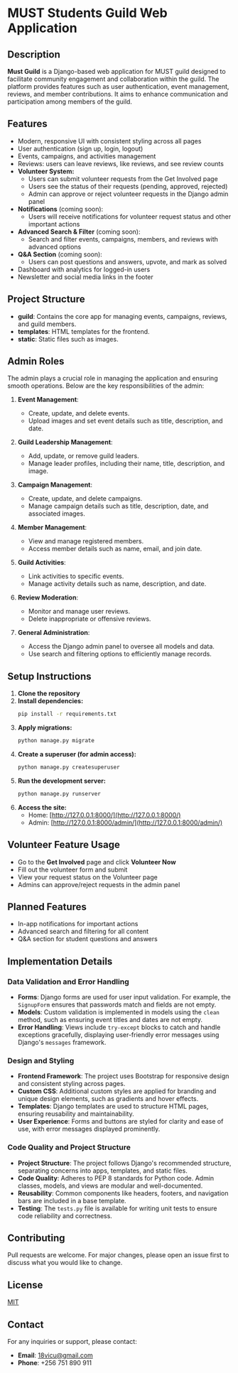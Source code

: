 # MUST Students Guild Web Application

## Description
**Must Guild** is a Django-based web application for MUST guild  designed to facilitate community engagement and collaboration within the guild. The platform provides features such as user authentication, event management, reviews, and member contributions. It aims to enhance communication and participation among members of the guild.

## Features
- Modern, responsive UI with consistent styling across all pages
- User authentication (sign up, login, logout)
- Events, campaigns, and activities management
- Reviews: users can leave reviews, like reviews, and see review counts
- **Volunteer System:**
  - Users can submit volunteer requests from the Get Involved page
  - Users see the status of their requests (pending, approved, rejected)
  - Admin can approve or reject volunteer requests in the Django admin panel
- **Notifications** (coming soon):
  - Users will receive notifications for volunteer request status and other important actions
- **Advanced Search & Filter** (coming soon):
  - Search and filter events, campaigns, members, and reviews with advanced options
- **Q&A Section** (coming soon):
  - Users can post questions and answers, upvote, and mark as solved
- Dashboard with analytics for logged-in users
- Newsletter and social media links in the footer

## Project Structure
- **guild**: Contains the core app for managing events, campaigns, reviews, and guild members.
- **templates**: HTML templates for the frontend.
- **static**: Static files such as images.

## Admin Roles
The admin plays a crucial role in managing the application and ensuring smooth operations. Below are the key responsibilities of the admin:

1. **Event Management**:
   - Create, update, and delete events.
   - Upload images and set event details such as title, description, and date.

2. **Guild Leadership Management**:
   - Add, update, or remove guild leaders.
   - Manage leader profiles, including their name, title, description, and image.

3. **Campaign Management**:
   - Create, update, and delete campaigns.
   - Manage campaign details such as title, description, date, and associated images.

4. **Member Management**:
   - View and manage registered members.
   - Access member details such as name, email, and join date.

5. **Guild Activities**:
   - Link activities to specific events.
   - Manage activity details such as name, description, and date.

6. **Review Moderation**:
   - Monitor and manage user reviews.
   - Delete inappropriate or offensive reviews.

7. **General Administration**:
   - Access the Django admin panel to oversee all models and data.
   - Use search and filtering options to efficiently manage records.

## Setup Instructions

1. **Clone the repository**
2. **Install dependencies:**
   ```bash
   pip install -r requirements.txt
   ```
3. **Apply migrations:**
   ```bash
   python manage.py migrate
   ```
4. **Create a superuser (for admin access):**
   ```bash
   python manage.py createsuperuser
   ```
5. **Run the development server:**
   ```bash
   python manage.py runserver
   ```
6. **Access the site:**
   - Home: [http://127.0.0.1:8000/](http://127.0.0.1:8000/)
   - Admin: [http://127.0.0.1:8000/admin/](http://127.0.0.1:8000/admin/)

## Volunteer Feature Usage
- Go to the **Get Involved** page and click **Volunteer Now**
- Fill out the volunteer form and submit
- View your request status on the Volunteer page
- Admins can approve/reject requests in the admin panel

## Planned Features
- In-app notifications for important actions
- Advanced search and filtering for all content
- Q&A section for student questions and answers

## Implementation Details

### Data Validation and Error Handling
- **Forms**: Django forms are used for user input validation. For example, the `SignupForm` ensures that passwords match and fields are not empty.
- **Models**: Custom validation is implemented in models using the `clean` method, such as ensuring event titles and dates are not empty.
- **Error Handling**: Views include `try-except` blocks to catch and handle exceptions gracefully, displaying user-friendly error messages using Django's `messages` framework.

### Design and Styling
- **Frontend Framework**: The project uses Bootstrap for responsive design and consistent styling across pages.
- **Custom CSS**: Additional custom styles are applied for branding and unique design elements, such as gradients and hover effects.
- **Templates**: Django templates are used to structure HTML pages, ensuring reusability and maintainability.
- **User Experience**: Forms and buttons are styled for clarity and ease of use, with error messages displayed prominently.

### Code Quality and Project Structure
- **Project Structure**: The project follows Django's recommended structure, separating concerns into apps, templates, and static files.
- **Code Quality**: Adheres to PEP 8 standards for Python code. Admin classes, models, and views are modular and well-documented.
- **Reusability**: Common components like headers, footers, and navigation bars are included in a base template.
- **Testing**: The `tests.py` file is available for writing unit tests to ensure code reliability and correctness.

## Contributing
Pull requests are welcome. For major changes, please open an issue first to discuss what you would like to change.

## License
[MIT](LICENSE)

## Contact
For any inquiries or support, please contact:
- **Email**: [18vicu@gmail.com](mailto:18vicu@gmail.com)
- **Phone**: +256 751 890 911
